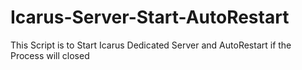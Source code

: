 # Icarus-Server-Start-AutoRestart
This Script is to Start Icarus Dedicated Server and AutoRestart if the Process will closed
